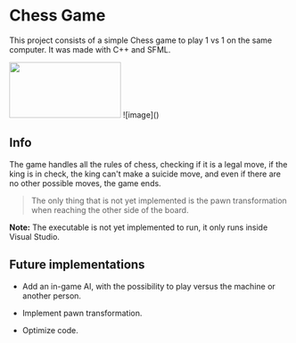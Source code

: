
# Chess Game

This project consists of a simple Chess game to play 1 vs 1 on the same computer. It was made with C++ and SFML.

<img src="[image.png](https://github.com/TheMatGame/ChessGame/assets/167245576/d27712de-00a5-4977-8775-206f1ba8a95c)" width="200" height="100">
![image]()

## Info

The game handles all the rules of chess, checking if it is a legal move, if the king is in check, the king can't make a suicide move, and even if there are no other possible moves, the game ends.
 
> The only thing that is not yet implemented is the pawn transformation when reaching the other side of the board.

**Note:** The executable is not yet implemented to run, it only runs inside Visual Studio.

## Future implementations

- Add an in-game AI, with the possibility to play versus the machine or another person.

- Implement pawn transformation.

- Optimize code.

